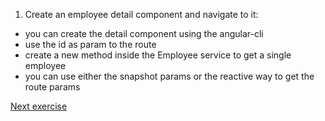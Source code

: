 1. Create an employee detail component and navigate to it:
- you can create the detail component using the angular-cli
- use the id as param to the route
- create a new method inside the Employee service to get a single employee
- you can use either the snapshot params or the reactive way to get the route params

[Next exercise](4-modules.md)
